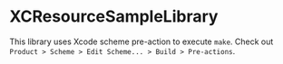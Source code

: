 # XCResourceSampleLibrary

This library uses Xcode scheme pre-action to execute `make`.
Check out `Product > Scheme > Edit Scheme... > Build > Pre-actions`.
